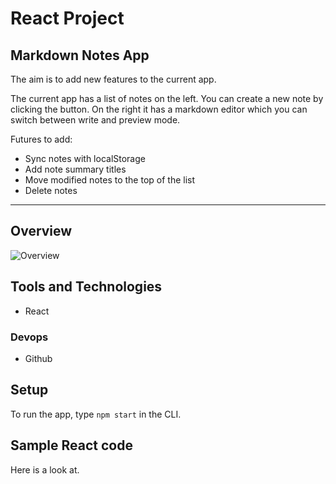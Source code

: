 # React Project

## Markdown Notes App

The aim is to add new features to the current app.

The current app has a list of notes on the left. You can create a new note by clicking the button. On the right it has a markdown editor which you can switch between write and preview mode.   

Futures to add:
-   Sync notes with localStorage
-   Add note summary titles
-   Move modified notes to the top of the list
-   Delete notes
---

## Overview
![Overview]()

## Tools and Technologies

- React
  

### Devops

- Github

## Setup

To run the app, type `npm start` in the CLI.

## Sample React code

Here is a look at.

```

```
